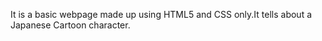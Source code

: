 It is a basic webpage made up using HTML5 and CSS only.It tells about a Japanese Cartoon character.
